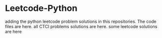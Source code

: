 # Leetcode-Python
adding the python leetcode problem solutions in this repositories. 
The code files are here.
all CTCI problems solutions are here.
some leetcode solutions are here

























































































































































































































































































































































































































































































































































































































































































































































































































































































































































































































































































































































































